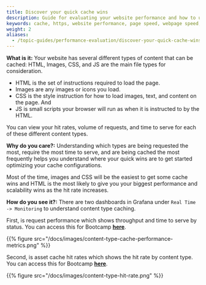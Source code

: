 ```yaml
---
title: Discover your quick cache wins
description: Guide for evaluating your website performance and how to use Section to make improvements.
keywords: cache, https, website performance, page speed, webpage speed, website security, content delivery network, CDN
weight: 2
aliases:
  - /topic-guides/performance-evaluation/discover-your-quick-cache-wins/
---
```


**What is it:** Your website has several different types of content that can be cached: HTML, Images, CSS, and JS are the main file types for consideration.

* HTML is the set of instructions required to load the page.
* Images are any images or icons you load.
* CSS is the style instruction for how to load images, text, and content on the page. And
* JS is small scripts your browser will run as when it is instructed to by the HTML.

You can view your hit rates, volume of requests, and time to serve for each of these different content types.

**Why do you care?:** Understanding which types are being requested the most, require the most time to serve, and are being cached the most frequently helps you understand where your quick wins are to get started optimizing your cache configurations.

Most of the time, images and CSS will be the easiest to get some cache wins and HTML is the most likely to give you your biggest performance and scalability wins as the hit rate increases.

**How do you see it?:** There are two dashboards in Grafana under `Real Time -> Monitoring` to understand content type caching.

First, is request performance which shows throughput and time to serve by status. You can access this for Bootcamp **[here](https://aperture.section.io/account/1/application/1/grafana-web)**.

{{% figure src="/docs/images/content-type-cache-performance-metrics.png" %}}

Second, is asset cache hit rates which shows the hit rate by content type. You can access this for Bootcamp **[here](https://aperture.section.io/account/1/application/1/grafana-web)**.

{{% figure src="/docs/images/content-type-hit-rate.png" %}}

